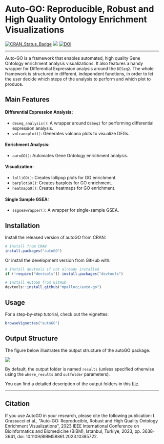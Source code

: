 # Auto-GO: Reproducible, Robust and High Quality Ontology Enrichment Visualizations

[![CRAN\_Status\_Badge](https://www.r-pkg.org/badges/version/autoGO)](https://cran.r-project.org/package=autoGO) 
[![](https://cranlogs.r-pkg.org/badges/autoGO)](https://CRAN.R-project.org/package=autoGO)
[![DOI](https://img.shields.io/badge/DOI-10.1109%2FBIBM58861.2023.10385722-red)](https://doi.org/10.1109/BIBM58861.2023.10385722)

---

Auto-GO is a framework that enables automated, high quality Gene Ontology enrichment analysis visualizations. It also features a handy wrapper for Differential Expression analysis around the `DESeq2`. The whole framework is structured in different, independent functions, in order to let the user decide which steps of the analysis to perform and which plot to produce.


## Main Features

#### Differential Expression Analysis:
- `deseq_analysis()`: A wrapper around `DESeq2` for performing differential expression analysis.
- `volcanoplot()`: Generates volcano plots to visualize DEGs.

#### Enrichment Analysis:
- `autoGO()`: Automates Gene Ontology enrichment analysis.

#### Visualization:
- `lolliGO()`: Creates lollipop plots for GO enrichment.
- `barplotGO()`: Creates barplots for GO enrichment.
- `heatmapGO()`: Creates heatmaps for GO enrichment.

#### Single Sample GSEA:
- `ssgseawrapper()`: A wrapper for single-sample GSEA.




## Installation

Install the released version of autoGO from CRAN:

```R
# Install from CRAN
install.packages("autoGO")
```

Or install the development version from GitHub with:

```R
# Install devtools if not already installed
if (!require("devtools")) install.packages("devtools")

# Install AutoGO from GitHub
devtools::install_github("mpallocc/auto-go")
```


## Usage

For a step-by-step tutorial, check out the vignettes:
  
```R
browseVignettes("autoGO")
```

## Output Structure

The figure below illustrates the output structure of the autoGO package.

![](../develop/vignettes/imgs/tree-structure.png)

By default, the output folder is named `results` (unless specified otherwise using the `where_results` and `outfolder` parameters).

You can find a detailed description of the output folders in this [file](vignettes/output-structure.md).




---



## Citation

If you use AutoGO in your research, please cite the following publication:
I. Grassucci et al., "Auto-GO: Reproducible, Robust and High Quality Ontology Enrichment Visualizations", 2023 IEEE International Conference on Bioinformatics and Biomedicine (BIBM), Istanbul, Turkiye, 2023, pp. 3638-3641, doi: 10.1109/BIBM58861.2023.10385722. 


  
  
  
  
  
  